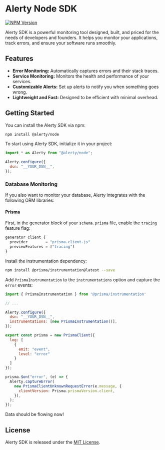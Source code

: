 # Alerty Node SDK

[![NPM Version](https://img.shields.io/npm/v/@alerty/node.svg)](https://www.npmjs.com/package/@alerty/node)

Alerty SDK is a powerful monitoring tool designed, built, and priced for the needs of developers and founders. It helps you monitor your applications, track errors, and ensure your software runs smoothly.

## Features

- **Error Monitoring:** Automatically captures errors and their stack traces.
- **Service Monitoring:** Monitors the health and performance of your services.
- **Customizable Alerts:** Set up alerts to notify you when something goes wrong.
- **Lightweight and Fast:** Designed to be efficient with minimal overhead.

## Getting Started

You can install the Alerty SDK via npm:

```sh
npm install @alerty/node
```

To start using Alerty SDK, initialize it in your project:

```javascript
import * as Alerty from "@alerty/node";

Alerty.configure({
  dsn: "__YOUR_DSN__",
});
```

### Database Monitoring

If you also want to monitor your database, Alerty integrates with the following ORM libraries:

#### Prisma

First, in the generator block of your `schema.prisma` file, enable the `tracing` feature flag:

```javascript
generator client {
  provider        = "prisma-client-js"
  previewFeatures = ["tracing"]
}
```

Install the instrumentation dependency:

```sh
npm install @prisma/instrumentation@latest --save
```

Add `PrismaInstrumentation` to the `instrumentations` option and capture the `error` events:

```javascript
import { PrismaInstrumentation } from '@prisma/instrumentation'

// ...

Alerty.configure({
  dsn: "__YOUR_DSN__",
  instrumentations: [new PrismaInstrumentation()],
});

export const prisma = new PrismaClient({
  log: [
    {
      emit: "event",
      level: "error"
    }
  ]
});

prisma.$on("error", (e) => {
  Alerty.captureError(
    new PrismaClientUnknownRequestError(e.message, {
      clientVersion: Prisma.prismaVersion.client,
    }),
  );
});
```

Data should be flowing now!

## License

Alerty SDK is released under the [MIT License](https://github.com/alerty-ai/alerty-js/blob/main/LICENSE).
